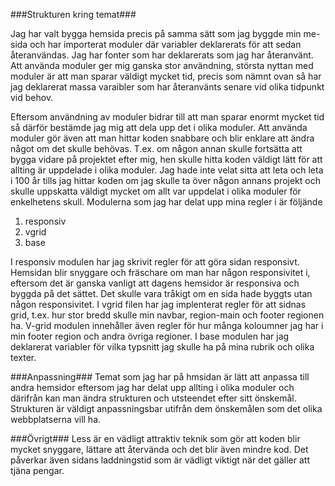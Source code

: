 ###Strukturen kring temat###

Jag har valt bygga hemsida precis på samma sätt som jag byggde min me-sida och har importerat moduler där variabler deklarerats för att sedan återanvändas. Jag har fonter som har deklarerats som jag har återanvänt. Att använda moduler ger mig ganska stor användning, största nyttan med moduler är att man sparar väldigt mycket tid, precis som nämnt ovan så har jag deklarerat massa varaibler som har återanvänts senare vid olika tidpunkt vid behov.

Eftersom användning av moduler bidrar till att man sparar enormt mycket tid så därför bestämde jag mig att dela upp det i olika moduler. Att använda moduler gör även att man hittar koden snabbare och blir enklare att ändra något om det skulle behövas. T.ex. om någon annan skulle fortsätta att bygga vidare på projektet efter mig, hen skulle hitta koden väldigt lätt för att allting är uppdelade i olika moduler. Jag hade inte velat sitta att leta och leta i 100 år tills jag hittar koden om jag skulle ta över någon annans projekt och skulle uppskatta väldigt mycket om allt var uppdelat i olika moduler för enkelhetens skull. Modulerna som jag har delat upp mina regler i är följände

1. responsiv
2. vgrid
3. base

I responsiv modulen har jag skrivit regler för att göra sidan responsivt. Hemsidan blir snyggare och fräschare om man har någon responsivitet i, eftersom det är ganska vanligt att dagens hemsidor är responsiva och byggda på det sättet. Det skulle vara tråkigt om en sida hade byggts utan någon responsivitet. I vgrid filen har jag implenterat regler för att sidnas grid, t.ex. hur stor bredd skulle min navbar, region-main och footer regionen ha. V-grid modulen innehåller även regler för hur många koloumner jag har i min footer region och andra övriga regioner. I base modulen har jag deklarerat variabler för vilka typsnitt jag skulle ha på mina rubrik och olika texter.


###Anpassning###
Temat som jag har på hmsidan är lätt att anpassa till andra hemsidor eftersom jag har delat upp allting i olika moduler och därifrån kan man ändra strukturen och utsteendet efter sitt önskemål. Strukturen är väldigt anpassningsbar utifrån dem önskemålen som det olika webbplatserna vill ha.


###Övrigt###
Less är en vädligt attraktiv teknik som gör att koden blir mycket snyggare, lättare att återvända och det blir även mindre kod. Det påverkar även sidans laddningstid som är vädligt viktigt när det gäller att tjäna pengar.
